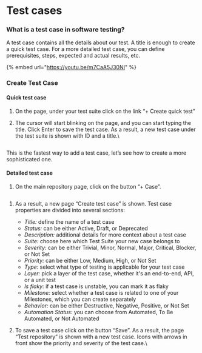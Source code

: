 # Test cases

### What is a test case in software testing?

A test case contains all the details about our test. A title is enough to create a quick test case. For a more detailed test case, you can define prerequisites, steps, expected and actual results, etc.

{% embed url="https://youtu.be/m7CaA5J30NI" %}

### Create Test Case

#### **Quick test case**

1. On the page, under your test suite click on the link “+ Create quick test”
2.  The cursor will start blinking on the page, and you can start typing the title. Click Enter to save the test case. As a result, a new test case under the test suite is shown with ID and a title.\


    <figure><img src="https://qase.intercom-attachments-7.com/i/o/597420317/ea4b8f8ab7dc18af2b8cbbe4/egFNtoNmYO7hhcRJQiiNIzQbZDjKRSvNaO6uof3AbCyNeM0CAm6ERYLqyGjo3fDKm_Wn4Eys7sjUSZBuQcZ4UWZxrvKT16PP1Qm7ioXZi8dh_YCr7OJnLychgtSDfovmK99hh63nwH0QBX994EnCN4CnIZKOyhncLCnj5aY_yuutDwr84pJIZoo0cw" alt=""><figcaption></figcaption></figure>

This is the fastest way to add a test case, let’s see how to create a more sophisticated one.

#### Detailed test case

1. On the main repository page, click on the button “+ Case”.

<figure><img src="https://qase.intercom-attachments-7.com/i/o/595197281/b73533d59557eaf819288a31/HlGLKL9dIthmvhNva6qWsilLOm8Q9K-0M9Ec7kKQ0szWslDd2UC9aW3UOUCzI1BDXwpuS0b7GJN0MCxhC67q4rXrEkBn_TtXiIV51wYwqNuH9_PRAYOm2oASrmPfJhG5OmmFSlLqaOc1hLwRcFzN3_JhEqAZNUZHNNa6bASEQaJzrW_612ClywVRmQ" alt=""><figcaption></figcaption></figure>

1. As a result, a new page “Create test case” is shown. Test case properties are divided into several sections:
   * _Title:_ define the name of a test case
   * _Status:_ can be either Active, Draft, or Deprecated
   * _Description:_ additional details for more context about a test case
   * _Suite:_ choose here which Test Suite your new case belongs to
   * _Severity:_ can be either Trivial, Minor, Normal, Major, Critical, Blocker, or Not Set
   * _Priority:_ can be either Low, Medium, High, or Not Set
   * _Type:_ select what type of testing is applicable for your test case
   * _Layer:_ pick a layer of the test case, whether it's an end-to-end, API, or a unit test
   * _Is flaky:_ if a test case is unstable, you can mark it as flaky
   * _Milestone:_ select whether a test case is related to one of your Milestones, which you can create separately
   * _Behavior:_ can be either Destructive, Negative, Positive, or Not Set
   * _Automation Status:_ you can choose from Automated, To Be Automated, or Not Automated
2.  To save a test case click on the button “Save”. As a result, the page “Test repository” is shown with a new test case. Icons with arrows in front show the priority and severity of the test case.\


    <figure><img src="https://qase.intercom-attachments-7.com/i/o/597420532/726ef586a12dd2070dde5337/tKkcktQbIGo936VjdJDc7dMEDJ3ZQo7Mm42clXOOntsP4RgsbRjOlL0dzQYftOYQb1pXYCks881nQM4jGv9W4YNcDGO3y9jyZ5jpV_JgRLe7zZSFk_CSbYhDiPw0jSDLMHK_75XNbcSBGnXAXnJy3bMrWGnEaQNkad56gdAFOdb67eEOFkB40OY_1g" alt=""><figcaption></figcaption></figure>

